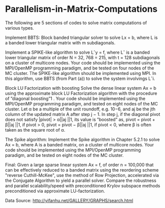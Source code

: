 # Parallelism-in-Matrix-Computations

The following are 5 sections of codes to solve matrix computations of various types.

Implement BBTS: Block banded triangular solver to solve Lx = b, where L is a banded lower triangular matrix with m subdiagonals.

Implement a SPIKE-like algorithm to solve Lˆy = f, where Lˆ is a banded lower triangular matrix of order N = 32, 768 = 215, with t = 128 subdiagonals on a cluster of multicore nodes. Your code should be implemented using the MPI/OpenMP programming paradigm, and be tested on four nodes of the MC cluster. The SPIKE-like algorithm should be implemented using MPI. In this algorithm, use BBTS (from Part (a)) to solve the system involvings Lˆi.


Block LU Factorization with boosting
Solve the dense linear system Ax = b using the approximate block LU Factorization algorithm with the procedure of ”diagonal boosting”1
. Your code should be implemented using the MPI/OpenMP programming paradigm, and tested on eight nodes of the MC cluster. Let α be a multiple of the unit roundoff, e.g. 10−6, and aj be the jth column of the updated matrix A after step j − 1. In step j, if the diagonal pivot does not satisfy |pivot| > α||aj ||1, its value is ”boosted” as, pivot = pivot + β||aj ||1, if pivot > 0, pivot = pivot − β||aj ||1, if pivot < 0, where β is often taken as the square root of α.


The Spike algorithm:
Implement the Spike algorithm in Chapter 5.2.1 to solve Ax = b, where A is a banded matrix, on a cluster of multicore nodes. Your code should be implemented using the MPI/OpenMP programming paradigm, and be tested on eight nodes of the MC cluster.

Final:
Given a large sparse linear system Ax = f, of order n = 100,000 that can be effectively reduced to a banded matrix using the reordering scheme "reverse Cuthill-McKee", use the method of Row Projection, accelerated via the Conjugate Algorithm to yield a parallel solver. Compare the robustness and parallel scalability/speed with preconditioned Krylov subspace methods preconditioned via approximate LU-factorization.

Data Source: http://yifanhu.net/GALLERY/GRAPHS/search.html
